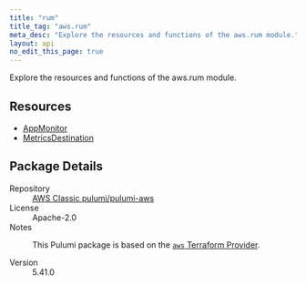 ```yaml
---
title: "rum"
title_tag: "aws.rum"
meta_desc: "Explore the resources and functions of the aws.rum module."
layout: api
no_edit_this_page: true
---
```


<!-- WARNING: this file was generated by Pulumi Docs Generator. -->
<!-- Do not edit by hand unless you're certain you know what you are doing! -->

Explore the resources and functions of the aws.rum module.

<h2 id="resources">Resources</h2>
<ul class="api">
    <li><a href="appmonitor/" title="AppMonitor"><span class="api-symbol api-symbol--resource"></span>AppMonitor</a></li>
    <li><a href="metricsdestination/" title="MetricsDestination"><span class="api-symbol api-symbol--resource"></span>MetricsDestination</a></li>
</ul>

<h2 id="package-details">Package Details</h2>
<dl class="package-details">
	<dt>Repository</dt>
	<dd><a href="https://github.com/pulumi/pulumi-aws">AWS Classic pulumi/pulumi-aws</a></dd>
	<dt>License</dt>
	<dd>Apache-2.0</dd>
	<dt>Notes</dt>
	<dd><p>This Pulumi package is based on the <a href="https://github.com/hashicorp/terraform-provider-aws"><code>aws</code> Terraform Provider</a>.</p>
</dd>
	<dt>Version</dt>
	<dd>5.41.0</dd>
</dl>

